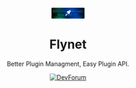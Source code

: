 <p align="center">
<img src="https://github.com/RobloxScriptsLuau/Flynet/blob/main/Flynet_Banner(1).png" alt="Flynet Banner" width="15%"/>
</p>

<h1 align="center">Flynet</h1>
<p align="center">Better Plugin Managment, Easy Plugin API.</p>

<div align="center">
    <a href="https://devforum.roblox.com/t/flynet-better-plugin-manager-easy-plugin-api/3594678"><img src="https://img.shields.io/badge/DevForum?logo=robloxstudio" alt="DevForum"/></a>
    <br>
</div>


